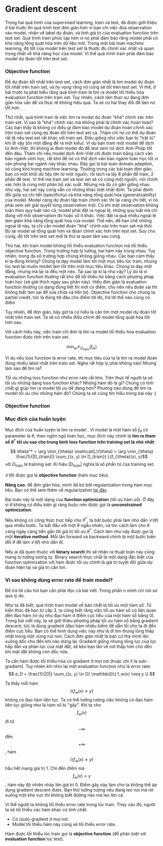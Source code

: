 # Gradient descent

Trong hai quá trình của supervised learning, train và test, đã được giới thiệu ở bài trước thì quá trình test đơn giản hơn vì bạn chỉ việc đưa observation vào model, nhận về label dự đoán, và tính giá trị của evaluation function trên test set. Quá trình train phức tạp hơn vì nó phải đảm bảo rằng model phải có khả năng tổng quát hóa trên dữ liệu mới. Trong một bài toán machine learning, độ tốt của model trên test set là thước đo chính xác nhất và quan trọng nhất về khả năng học của model. Vì thế quá trình train phải đảm bảo model dự đoán tốt trên test set.

### Objective function

Để dự đoán tốt nhất trên test set, cách đơn giản nhất là tìm model dự đoán tốt nhất trên train set, và *hy vọng* rằng nó cũng sẽ tốt trên test set.
Vì thế, ở bài trước ta phát biểu rằng quá trình train là tìm ra model tối thiểu hóa evaluation function trên train set. Tuy nhiên, cách làm thực sự đang đơn giản hóa vấn đề và thực tế không hiệu quả. Ta sẽ có hai thay đổi để làm nó tốt hơn.

Thứ nhất, quá trình train là việc tìm ra model dự đoán "khá" chính xác trên train set. Vì sao là "khá" chính xác mà không phải là chính xác hoàn toàn? Các bạn thấy là không có điều gì đảm bảo model dự đoán hoàn chính xác trên train set cũng dự đoán tốt trên test set cả. Thậm chí nó có thể dự đoán rất tệ nếu test set rất khác với train set. Điều giống như việc bạn bị "trật tủ" khi đi vậy (ôn một đằng đề ra một kiểu). Ví dụ bạn train một model để dịch từ Anh-Việt, thì không ai đem model đó để test xem nó dịch Anh-Pháp tốt đến đâu. Thậm chí nếu model dịch Anh-Việt chỉ được train bằng cách văn bản ngành sinh học, rất khó để nó có thể dịch văn bản ngành toán học tốt vì văn phong hai ngành này khác nhau. Đây gọi là bài toán domain adaption, vô cùng khó trong machine learning. Thường trong các bài toán đơn giản, bạn có một khối dữ liệu lớn từ một nguồn, rồi tách ra lấy 8 phần để train, 2 phần để test. Vì thế mà train set và test set sẽ có cùng một nguồn, nói chính xác hơn là cùng một phân bố xác suất. Nhưng mà dù có gần giống nhau như vậy, hai set này cũng vẫn có những khác biệt nhất định. Ta phải đánh đổi giữa sự chi tiết (specificity) và khả năng tổng quát hóa (generalizability) của model. Model càng dự đoán tập train chính xác thì lại càng chi tiết, vì nó phải xem xét giải quyết từng observation một. Có khi một observation không tuân theo quy luật nào cả, model phải đặt ra ngoại lệ, những quy luật mà chỉ đúng với mỗi observation đó hoặc số ít khác. Việc đặt ra quá nhiều ngoại lệ làm giảm khả năng tổng quát hóa của model. Thế nên, để hạn chế những ngoại lệ này, ta chỉ cần model đoán "khá" chính xác trên train set mà thôi. Bù lại model sẽ tổng quát hơn và đoán chính xác hơn trên test set. Suy cho cùng, độ tốt trên test set mới là thứ ta quan tâm sau cùng. 

Thứ hai, khi train model không tối thiểu evaluation function mà tối thiểu objective function. Trong trường hợp lý tưởng, hai hàm này trùng nhau. Tuy nhiên, trong đa số trường hợp chúng không giống nhau. Các bạn cảm thấy kì lạ đúng không? Chúng ta dạy model làm tốt một mục tiêu lúc train, nhưng lúc test lại muốn model làm tốt trên một mục tiêu khác. Chúng ta dạy một đằng, nhưng mà lại ra đều một nẻo. Tại sao lại kì lạ như vậy? Lý do là vì evaluation function thường rất khó để tối thiểu hó bằng cách phương pháp toán học (sẽ giải thích ngay sau phần này). Hiểu đơn giản là evaluation function thường có dạng đúng hết thì mới có điểm, cho nên nếu đoán sai thì không biết làm sai để sửa chữa và tiến bộ. Objective function cho chúng ta partial credit, tức là đúng tới đâu cho điểm tới đó, trả lời thế nào cũng có điểm  

Tuy nhiên, để đơn giản, bây giờ ta cứ hiểu là cần tìm một model dự đoán tốt nhất trên train set. Ta sẽ có nhiều điều chỉnh để model tổng quát hóa tốt hơn sau.

Với cách hiểu này, việc train chỉ đơn là tìm ra model tối thiểu hóa evaluation function được tính trên train set. 

$$
\min_w \mathcal{L}_{D_{train}}(f_w)
$$

Ví dụ nếu loss function là error rate, thì mục tiêu của ta là tìm ra model đoán đúng nhiều label nhất trên train set. Nghe rất hợp lý phải không nào! Nhưng làm sao để tìm ra? 

Tối ưu những loss function như error rate rất khó. Trên thực tế người ta sẽ tối ưu những dạng loss function khác? Những hàm đó là gì? Chúng có tính chất gì giúp tìm ra model tối ưu dễ dàng hơn? Phương nào dùng để tìm ra model tối ưu cho những hàm đó? Chúng ta sẽ cùng tìm hiểu trong bài này :)

### Objective function



### Mục đích của huấn luyện

Mục đích của huấn luyện là tìm ra model . Vì model là một hàm số $f_{\theta}$ có parameter là $\theta$, theo ngôn ngữ toán học, mục đích này chính là **tìm ra tham số $\theta^*$ tối ưu sao cho trung bình loss function trên training set là nhỏ nhất**:

$$ \theta^* = \arg \min_{\theta} \mathcal{L}(\theta) = \arg \min_{\theta} \frac{1}{|D_{train}|} \sum_{(x, y) \in D_{train}} L(f_{\theta}(x), y)$$ với $D_{train}$ là training set. Kí hiệu $|D_{train}|$ nghĩa là số phần tử của training set. 

$\mathcal{L}(\theta)$ được gọi là **objective function** (hàm mục tiêu).

**Nâng cao**: để đơn giản hóa, mình đã bỏ bớt regularization trong hàm mục tiêu. Bạn có thể xem thêm về regularization [tại đây](https://ml-book-vn.khanhxnguyen.com/1_3_rlm.html).

Bài toán này là một dạng của **function optimization** (tối ưu hàm số). Ở đây vì $\theta$ không có điều kiện gì ràng buộc nên được gọi là **unconstrained optimization**. 

Nếu không có công thức trực tiếp cho $\theta^*$, ta bắt buộc phải làm nhỏ dần $\mathcal{L}(\theta)$ qua nhiều bước. Ta bắt đầu với một $\theta$ ngẫu nhiên, và tìm cách làm cho $\theta$ càng ngày càng tiến gần tới giá trị tối ưu $\theta^*$. Cách làm như vậy được gọi là một **iterative method**. Mỗi lần forward và backward chính là một bước biến đổi $\theta$ để làm $\mathcal{L}(\theta)$ nhỏ dần đi.

Nếu ai đã quen thuộc với **binary search** thì sẽ nhận ra thuật toán này cũng mang tư tưởng tương tự. Binary search thực chất là một dạng đặc biệt của function optimization với hàm được tối ưu chính là giá trị tuyệt đối giữa dự đoán hiện tại và giá trị cần tìm. 



### Vì sao không dùng error rate để train model?

Để trả lời câu hỏi bạn cần phải đọc cả bài viết. Trong phần n mình chỉ nói sơ qua lý do. 

Như ta đã biết, quá trình train model về bản chất là tối ưu một hàm số. Từ kiến thức đã học từ cấp 3, ta cũng biết rằng việc tối ưu hàm số có liên quan đến đạo hàm (ví dụ như đạo hàm ở điểm cực tiểu của một hàm số bằng 0). Trong bài viết này, ta sẽ giới thiệu phương pháp tối ưu hàm số bằng gradient descent, tức là dùng gradient (đạo hàm nhiều biến) để dẫn lối cho ta đi 
đến điểm cực tiểu. Bạn có thể hình dung việc này như là đi tìm thung lũng thấp nhất trong một vùng núi non. Cách đơn giản nhất là bạn cứ thả mình lăn xuống dốc cho đến khi nào dừng lại. Gradient giống nhưng tổng lực của lực hấp dẫn và phản lực của mặt đất, sẽ kéo bạn lăn về nơi thấp hơn cho đến khi mặt đất không còn dốc nữa.

Ta cần hàm được tối thiểu hóa có gradient ở mọi nơi (hoặc chí ít là sub-gradient). Tuy nhiên khi nhìn lại một evaluation function như là error rate:
$$
e_D = \frac{1}{|D|} \sum_{(x, y) \in D} \mathbb{I}\{ f_w(x) \neq y \}
$$

Ta thấy mỗi hàm $$ \mathbb{I}\{ f_w(x) \neq y \}
$$ không có đạo hàm liên tục. Ta có thể tưởng tượng việc không có đạo hàm liên tục giống như là hàm số bị "gãy". Khi ta cho $$f_w(x)$$ đi từ $$-\infty$$ đến $$+\infty$$, hàm $$ \mathbb{I}\{ f_w(x) \neq y \}
$$ hầu hết mang giá trị 1. Chỉ đến điểm mà $$f_w(x) = y$$, hàm này độ nhiên nhảy lên giá trị 0. Điểm gãy này làm cho ta không thể áp dụng gradient descent được. Bạn thử tưởng tượng nếu đang leo núi mà rơi xuống một khe vực thì không biết đường nào mà leo lên cả. 

Vì thế người ta không tối thiểu error rate trong lúc train. Thay vào đó, người ta sẽ tối thiểu các hàm khác có tính chất:
- Có (sub)-gradient ở mọi nơi.
- Model tối thiểu hàm này cũng sẽ tối thiểu error rate.

Hàm được tối thiểu lúc train gọi là **objective function** (để phân biệt với **evaluation function** lúc test).

